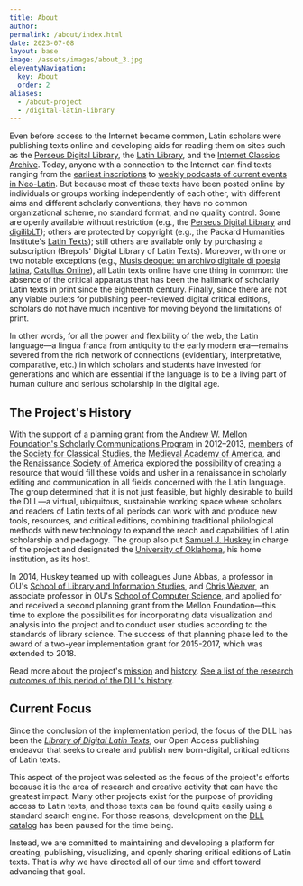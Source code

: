 ```yaml
---
title: About
author:
permalink: /about/index.html
date: 2023-07-08
layout: base
image: /assets/images/about_3.jpg
eleventyNavigation:
  key: About
  order: 2
aliases:
  - /about-project
  - /digital-latin-library
---
```


Even before access to the Internet became common, Latin scholars were publishing texts online and developing aids for reading them on sites such as the [Perseus Digital Library](http://www.perseus.tufts.edu/), the [Latin Library](http://www.thelatinlibrary.com/), and the [Internet Classics Archive](http://classics.mit.edu/). Today, anyone with a connection to the Internet can find texts ranging from the [earliest inscriptions](http://cil.bbaw.de/cil_en/index_en.html) to [weekly podcasts of current events in Neo-Latin](http://yle.fi/radio1/tiede/nuntii_latini/). But because most of these texts have been posted online by individuals or groups working independently of each other, with different aims and different scholarly conventions, they have no common organizational scheme, no standard format, and no quality control. Some are openly available without restriction (e.g., the [Perseus Digital Library](http://www.perseus.tufts.edu/hopper/collection?collection=Perseus:collection:Greco-Roman) and [digilibLT](http://digiliblt.lett.unipmn.it)); others are protected by copyright (e.g., the Packard Humanities Institute's [Latin Texts](http://latin.packhum.org/index)); still others are available only by purchasing a subscription (Brepols' Digital Library of Latin Texts). Moreover, with one or two notable exceptions (e.g., [Musis deoque: un archivo digitale di poesia latina](http://www.mqdq.it/mqdq/), [Catullus Online](http://www.catullusonline.org/CatullusOnline/index.php)), all Latin texts online have one thing in common: the absence of the critical apparatus that has been the hallmark of scholarly Latin texts in print since the eighteenth century. Finally, since there are not any viable outlets for publishing peer-reviewed digital critical editions, scholars do not have much incentive for moving beyond the limitations of print.

In other words, for all the power and flexibility of the web, the Latin language—a lingua franca from antiquity to the early modern era—remains severed from the rich network of connections (evidentiary, interpretative, comparative, etc.) in which scholars and students have invested for generations and which are essential if the language is to be a living part of human culture and serious scholarship in the digital age.

## The Project's History

With the support of a planning grant from the [Andrew W. Mellon Foundation\'s Scholarly Communications Program](https://mellon.org/programs/scholarly-communications/) in 2012–2013, [members](initial-dll-working-group.html) of the [Society for Classical Studies](http://classicalstudies.org), the [Medieval Academy of America](http://www.medievalacademy.org), and the [Renaissance Society of America](http://www.rsa.org) explored the possibility of creating a resource that would fill these voids and usher in a renaissance in scholarly editing and communication in all fields concerned with the Latin language. The group determined that it is not just feasible, but highly desirable to build the DLL—a virtual, ubiquitous, sustainable working space where scholars and readers of Latin texts of all periods can work with and produce new tools, resources, and critical editions, combining traditional philological methods with new technology to expand the reach and capabilities of Latin scholarship and pedagogy. The group also put [Samuel J. Huskey](https://sjhuskey.info/) in charge of the project and designated the [University of Oklahoma](https://www.ou.edu/), his home institution, as its host.

In 2014, Huskey teamed up with colleagues June Abbas, a professor in OU\'s [School of Library and Information Studies](https://www.ou.edu/cas/slis), and [Chris Weaver](https://www.ou.edu/coe/cs/people/weaver), an associate professor in OU\'s [School of Computer Science](https://www.ou.edu/coe/cs/), and applied for and received a second planning grant from the Mellon Foundation—this time to explore the possibilities for incorporating data visualization and analysis into the project and to conduct user studies according to the standards of library science. The success of that planning phase led to the award of a two-year implementation grant for 2015-2017, which was extended to 2018.

Read more about the project\'s [mission](/about/mission-and-goals.html) and [history](/about/project-history.html). [See a list of the research outcomes of this period of the DLL's history](/research/index.html).

## Current Focus

Since the conclusion of the implementation period, the focus of the DLL has been the [_Library of Digital Latin Texts_](https://ldlt.digitallatin.org/), our Open Access publishing endeavor that seeks to create and publish new born-digital, critical editions of Latin texts.

This aspect of the project was selected as the focus of the project's efforts because it is the area of research and creative activity that can have the greatest impact. Many other projects exist for the purpose of providing access to Latin texts, and those texts can be found quite easily using a standard search engine. For those reasons, development on the [DLL catalog](https://catalog.digitallatin.org/) has been paused for the time being.

Instead, we are committed to maintaining and developing a platform for creating, publishing, visualizing, and openly sharing critical editions of Latin texts. That is why we have directed all of our time and effort toward advancing that goal.
